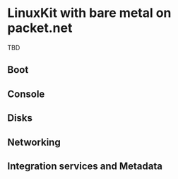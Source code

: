 # LinuxKit with bare metal on packet.net

TBD

## Boot

## Console

## Disks

## Networking

## Integration services and Metadata

